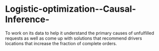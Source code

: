 # Logistic-optimization--Causal-Inference-
To work on its data to help it understand the primary causes of unfulfilled requests as well as come up with solutions that recommend drivers locations that increase the fraction of complete orders.
